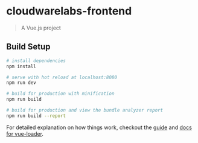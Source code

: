 # cloudwarelabs-frontend

> A Vue.js project

## Build Setup

``` bash
# install dependencies
npm install

# serve with hot reload at localhost:8080
npm run dev

# build for production with minification
npm run build

# build for production and view the bundle analyzer report
npm run build --report
```

For detailed explanation on how things work, checkout the [guide](http://vuejs-templates.github.io/webpack/) and [docs for vue-loader](http://vuejs.github.io/vue-loader).
